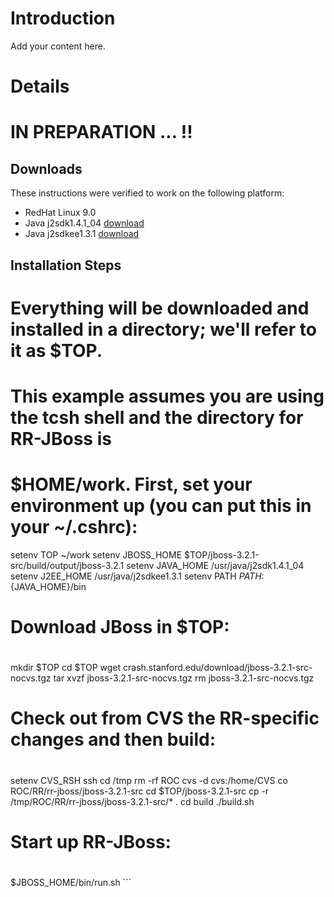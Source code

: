 # Introduction #

Add your content here.


# Details #

# IN PREPARATION ... !! #

## Downloads ##

These instructions were verified to work on the following platform:

  * RedHat Linux 9.0
  * Java j2sdk1.4.1\_04 [download](download.md)
  * Java j2sdkee1.3.1 [download](download.md)

## Installation Steps ##
# Everything will be downloaded and installed in a directory; we'll refer to it as $TOP.
# This example assumes you are using the tcsh shell and the directory for RR-JBoss is
# $HOME/work. First, set your environment up (you can put this in your ~/.cshrc):
setenv TOP ~/work
setenv JBOSS_HOME $TOP/jboss-3.2.1-src/build/output/jboss-3.2.1
setenv JAVA_HOME /usr/java/j2sdk1.4.1_04
setenv J2EE_HOME /usr/java/j2sdkee1.3.1
setenv PATH ${PATH}:${JAVA_HOME}/bin

#
# Download JBoss in $TOP:
#
mkdir $TOP
cd $TOP
wget crash.stanford.edu/download/jboss-3.2.1-src-nocvs.tgz
tar xvzf jboss-3.2.1-src-nocvs.tgz
rm jboss-3.2.1-src-nocvs.tgz
                
#
# Check out from CVS the RR-specific changes and then build:
#
setenv CVS_RSH ssh
cd /tmp
rm -rf ROC
cvs -d cvs:/home/CVS co ROC/RR/rr-jboss/jboss-3.2.1-src
cd $TOP/jboss-3.2.1-src
cp -r /tmp/ROC/RR/rr-jboss/jboss-3.2.1-src/* . 
cd build
./build.sh
                
#
# Start up RR-JBoss:
#
$JBOSS_HOME/bin/run.sh
              ```